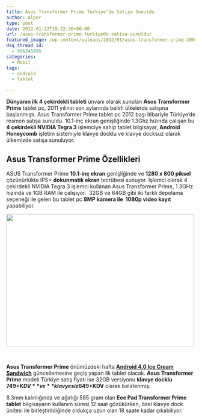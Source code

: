 ```yaml
---
title: Asus Transformer Prime Türkiye’de Satışa Sunuldu
author: Alper
type: post
date: 2012-01-12T19:22:36+00:00
url: /asus-transformer-prime-turkiyede-satisa-sunuldu/
featured_image: /wp-content/uploads/2012/01/asus-transformer-prime-100x100.jpg
dsq_thread_id:
  - 956245095
categories:
  - Mobil
tags:
  - android
  - tablet

---
```

**Dünyanın ilk 4 çekirdekli tableti** ünvanı olarak sunulan **Asus Transformer Prime** tablet pc, 2011 yılının son aylarında belirli ülkelerde satışına başlanmıştı. Asus Transformer Prime tablet pc 2012 başı itibariyle Türkiye&#8217;de resmen satışa sunuldu. 10.1-inç ekran genişliğinde 1.3Ghz hızında çalışan bu **4 çekirdekli NVIDIA Tegra 3** işlemciye sahip tablet bilgisayar, **Android Honeycomb** işletim sistemiyle klavye docklu ve klavye docksuz olarak ülkemizde satışa sunuluyor.

## Asus Transformer Prime Özellikleri

ASUS Transformer Prime **10.1-inç ekran** genişliğinde ve **1280 x 800 piksel** çözünürlükte IPS+ **dokunmatik ekran** tecrübesi sunuyor. İşlemci olarak 4 çekirdekli NVIDIA Tegra 3 işlemci kullanan Asus Transformer Prime, 1.3GHz hızında ve 1GB RAM ile çalışıyor.  32GB ve 64GB gibi iki farklı depolama seçeneği ile gelen bu tablet pc **8MP kamera ile  1080p video kayıt** yapabiliyor.

<img class="aligncenter size-full wp-image-7548" title="asus-transformer-prime" src="https://www.murekkep.org/wp-content/uploads/2012/01/asus-transformer-prime.jpg" alt="" width="500" height="351" srcset="https://www.murekkep.org/wp-content/uploads/2012/01/asus-transformer-prime.jpg 500w, https://www.murekkep.org/wp-content/uploads/2012/01/asus-transformer-prime-400x280.jpg 400w, https://www.murekkep.org/wp-content/uploads/2012/01/asus-transformer-prime-50x35.jpg 50w, https://www.murekkep.org/wp-content/uploads/2012/01/asus-transformer-prime-178x125.jpg 178w" sizes="(max-width: 500px) 100vw, 500px" /> 

&nbsp;

**Asus Transformer Prime** önümüzdeki hafta [**Android 4.0 Ice Cream Sandwich**][1] güncellemesine geçiş yapan ilk tablet olacak. **Asus Transformer Prime** modeli Türkiye satış fiyatı ise 32GB versiyonu **klavye docklu 749$+KDV** ve **klavyesiz 649$+KDV** olarak belirlenmiş.

8.3mm kalınlığında ve ağırlığı 585 gram olan **Eee Pad Transformer Prime tablet** bilgisayarın kullanım süresi 12 saat gözükürken, özel klavye dock ünitesi ile birleştirildiğinde oldukça uzun olan 18 saate kadar çıkabiliyor.

 [1]: https://www.murekkep.org/samsung-galaxy-nexus-ozellikleri-ve-android-4-0-ics-6909 "Android 4 ICS"